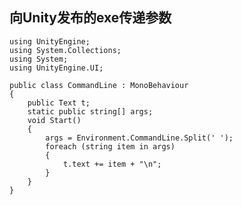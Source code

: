 ## 向Unity发布的exe传递参数 ##

	using UnityEngine;
	using System.Collections;
	using System;
	using UnityEngine.UI;
	
	public class CommandLine : MonoBehaviour
	{
	    public Text t;
	    static public string[] args;
	    void Start()
	    {
	        args = Environment.CommandLine.Split(' ');
	        foreach (string item in args)
	        {
	            t.text += item + "\n";
	        }
	    }
	}
